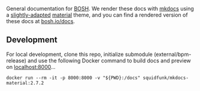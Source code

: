 General documentation for [BOSH](https://bosh.io/). We render these docs with [mkdocs](https://www.mkdocs.org/) using a [slightly-adapted](theme) [material](https://github.com/squidfunk/mkdocs-material) theme, and you can find a rendered version of these docs at [bosh.io/docs](https://bosh.io/docs/).


## Development


For local development, clone this repo, initialize submodule (external/bpm-release) and use the following Docker command to build docs and preview on [localhost:8000](http://localhost:8000/)...

    docker run --rm -it -p 8000:8000 -v "${PWD}:/docs" squidfunk/mkdocs-material:2.7.2
